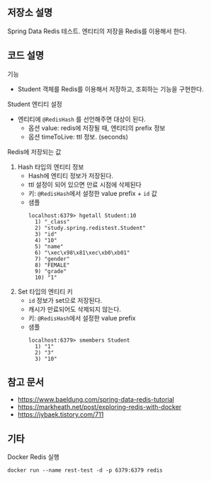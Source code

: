 ## 저장소 설명
Spring Data Redis 테스트. 엔티티의 저장을 Redis를 이용해서 한다. 

## 코드 설명
기능
- Student 객체를 Redis를 이용해서 저장하고, 조회하는 기능을 구현한다. 

Student 엔티티 설정
- 엔티티에 `@RedisHash` 를 선언해주면 대상이 된다. 
   - 옵션 value: redis에 저장될 때, 엔티티의 prefix 정보
   - 옵션 timeToLive: ttl 정보. (seconds)

Redis에 저장되는 값
1. Hash 타입의 엔티티 정보
   - Hash에 엔티티 정보가 저장된다. 
   - ttl 설정이 되어 있으면 만료 시점에 삭제된다
   - 키: `@RedisHash`에서 설정한 value prefix + `id` 값
   - 샘플
      ```
      localhost:6379> hgetall Student:10
        1) "_class"
        2) "study.spring.redistest.Student"
        3) "id"
        4) "10"
        5) "name"
        6) "\xec\x98\x81\xec\xb0\xb01"
        7) "gender"
        8) "FEMALE"
        9) "grade"
        10) "1"
      ``` 
2. Set 타입의 엔티티 키
   - `id` 정보가 set으로 저장된다. 
   - 캐시가 만료되어도 삭제되지 않는다. 
   - 키: `@RedisHash`에서 설정한 value prefix 
   - 샘플
      ```
      localhost:6379> smembers Student
        1) "1"
        2) "3"
        3) "10"
      ```


## 참고 문서
- https://www.baeldung.com/spring-data-redis-tutorial
- https://markheath.net/post/exploring-redis-with-docker
- https://jybaek.tistory.com/711

## 기타
Docker Redis 실행
```
docker run --name rest-test -d -p 6379:6379 redis
``` 
